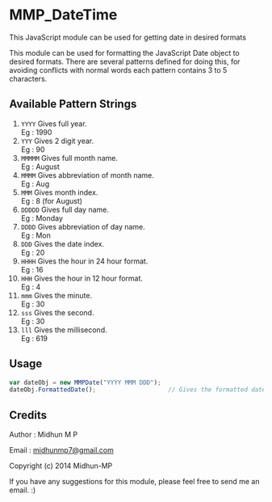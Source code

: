 MMP_DateTime
============

This JavaScript module can be used for getting date in desired formats


This module can be used for formatting the JavaScript Date object to desired formats.
There are several patterns defined for doing this, for avoiding conflicts with normal words each pattern contains 3 to 5 characters.

Available Pattern Strings
------

1. `YYYY`
    Gives full year.  
    Eg : 1990
2. `YYY`
    Gives 2 digit year.  
    Eg : 90
3. `MMMMM`
    Gives full month name.  
    Eg : August
4. `MMMM`
    Gives abbreviation of month name.  
    Eg : Aug
5. `MMM`
    Gives month index.  
    Eg : 8 (for August)
6. `DDDDD`
    Gives full day name.  
    Eg : Monday
7. `DDDD`
    Gives abbreviation of day name.  
    Eg : Mon
8. `DDD`
    Gives the date index.  
    Eg : 20
9. `HHHH`
    Gives the hour in 24 hour format.  
    Eg : 16
10. `HHH`
    Gives the hour in 12 hour format.  
    Eg : 4
11. `mmm`
    Gives the minute.  
    Eg : 30
12. `sss`
    Gives the second.  
    Eg : 30
13. `lll`
    Gives the millisecond.  
    Eg : 619

Usage
------

```Javascript
var dateObj = new MMPDate("YYYY MMM DDD");
dateObj.FormattedDate();					// Gives the formatted date
```

Credits
------

Author : Midhun M P

Email  : midhunmp7@gmail.com

Copyright (c) 2014 Midhun-MP

If you have any suggestions for this module, please feel free to send me an email. :)